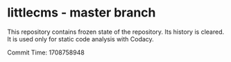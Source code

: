 # littlecms - master branch

This repository contains frozen state of the repository.
Its history is cleared. It is used only for static code
analysis with Codacy.

Commit Time: 1708758948